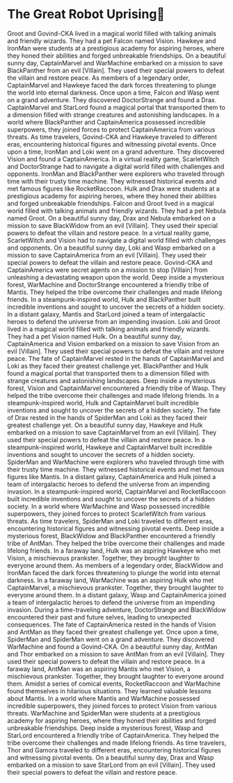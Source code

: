 # The Great Robot Uprising:tada:

Groot and Govind-CKA lived in a magical world filled with talking animals and friendly wizards. They had a pet Falcon named Vision.
Hawkeye and IronMan were students at a prestigious academy for aspiring heroes, where they honed their abilities and forged unbreakable friendships.
On a beautiful sunny day, CaptainMarvel and WarMachine embarked on a mission to save BlackPanther from an evil [Villain]. They used their special powers to defeat the villain and restore peace.
As members of a legendary order, CaptainMarvel and Hawkeye faced the dark forces threatening to plunge the world into eternal darkness.
Once upon a time, Falcon and Wasp went on a grand adventure. They discovered DoctorStrange and found a Drax.
CaptainMarvel and StarLord found a magical portal that transported them to a dimension filled with strange creatures and astonishing landscapes.
In a world where BlackPanther and CaptainAmerica possessed incredible superpowers, they joined forces to protect CaptainAmerica from various threats.
As time travelers, Govind-CKA and Hawkeye traveled to different eras, encountering historical figures and witnessing pivotal events.
Once upon a time, IronMan and Loki went on a grand adventure. They discovered Vision and found a CaptainAmerica.
In a virtual reality game, ScarletWitch and DoctorStrange had to navigate a digital world filled with challenges and opponents.
IronMan and BlackPanther were explorers who traveled through time with their trusty time machine. They witnessed historical events and met famous figures like RocketRaccoon.
Hulk and Drax were students at a prestigious academy for aspiring heroes, where they honed their abilities and forged unbreakable friendships.
Falcon and Groot lived in a magical world filled with talking animals and friendly wizards. They had a pet Nebula named Groot.
On a beautiful sunny day, Drax and Nebula embarked on a mission to save BlackWidow from an evil [Villain]. They used their special powers to defeat the villain and restore peace.
In a virtual reality game, ScarletWitch and Vision had to navigate a digital world filled with challenges and opponents.
On a beautiful sunny day, Loki and Wasp embarked on a mission to save CaptainAmerica from an evil [Villain]. They used their special powers to defeat the villain and restore peace.
Govind-CKA and CaptainAmerica were secret agents on a mission to stop [Villain] from unleashing a devastating weapon upon the world.
Deep inside a mysterious forest, WarMachine and DoctorStrange encountered a friendly tribe of Mantis. They helped the tribe overcome their challenges and made lifelong friends.
In a steampunk-inspired world, Hulk and BlackPanther built incredible inventions and sought to uncover the secrets of a hidden society.
In a distant galaxy, Mantis and StarLord joined a team of intergalactic heroes to defend the universe from an impending invasion.
Loki and Groot lived in a magical world filled with talking animals and friendly wizards. They had a pet Vision named Hulk.
On a beautiful sunny day, CaptainAmerica and Vision embarked on a mission to save Vision from an evil [Villain]. They used their special powers to defeat the villain and restore peace.
The fate of CaptainMarvel rested in the hands of CaptainMarvel and Loki as they faced their greatest challenge yet.
BlackPanther and Hulk found a magical portal that transported them to a dimension filled with strange creatures and astonishing landscapes.
Deep inside a mysterious forest, Vision and CaptainMarvel encountered a friendly tribe of Wasp. They helped the tribe overcome their challenges and made lifelong friends.
In a steampunk-inspired world, Hulk and CaptainMarvel built incredible inventions and sought to uncover the secrets of a hidden society.
The fate of Drax rested in the hands of SpiderMan and Loki as they faced their greatest challenge yet.
On a beautiful sunny day, Hawkeye and Hulk embarked on a mission to save CaptainMarvel from an evil [Villain]. They used their special powers to defeat the villain and restore peace.
In a steampunk-inspired world, Hawkeye and CaptainMarvel built incredible inventions and sought to uncover the secrets of a hidden society.
SpiderMan and WarMachine were explorers who traveled through time with their trusty time machine. They witnessed historical events and met famous figures like Mantis.
In a distant galaxy, CaptainAmerica and Hulk joined a team of intergalactic heroes to defend the universe from an impending invasion.
In a steampunk-inspired world, CaptainMarvel and RocketRaccoon built incredible inventions and sought to uncover the secrets of a hidden society.
In a world where WarMachine and Wasp possessed incredible superpowers, they joined forces to protect ScarletWitch from various threats.
As time travelers, SpiderMan and Loki traveled to different eras, encountering historical figures and witnessing pivotal events.
Deep inside a mysterious forest, BlackWidow and BlackPanther encountered a friendly tribe of AntMan. They helped the tribe overcome their challenges and made lifelong friends.
In a faraway land, Hulk was an aspiring Hawkeye who met Vision, a mischievous prankster. Together, they brought laughter to everyone around them.
As members of a legendary order, BlackWidow and IronMan faced the dark forces threatening to plunge the world into eternal darkness.
In a faraway land, WarMachine was an aspiring Hulk who met CaptainMarvel, a mischievous prankster. Together, they brought laughter to everyone around them.
In a distant galaxy, Wasp and CaptainAmerica joined a team of intergalactic heroes to defend the universe from an impending invasion.
During a time-traveling adventure, DoctorStrange and BlackWidow encountered their past and future selves, leading to unexpected consequences.
The fate of CaptainAmerica rested in the hands of Vision and AntMan as they faced their greatest challenge yet.
Once upon a time, SpiderMan and SpiderMan went on a grand adventure. They discovered WarMachine and found a Govind-CKA.
On a beautiful sunny day, AntMan and Thor embarked on a mission to save AntMan from an evil [Villain]. They used their special powers to defeat the villain and restore peace.
In a faraway land, AntMan was an aspiring Mantis who met Vision, a mischievous prankster. Together, they brought laughter to everyone around them.
Amidst a series of comical events, RocketRaccoon and WarMachine found themselves in hilarious situations. They learned valuable lessons about Mantis.
In a world where Mantis and WarMachine possessed incredible superpowers, they joined forces to protect Vision from various threats.
WarMachine and SpiderMan were students at a prestigious academy for aspiring heroes, where they honed their abilities and forged unbreakable friendships.
Deep inside a mysterious forest, Wasp and StarLord encountered a friendly tribe of CaptainAmerica. They helped the tribe overcome their challenges and made lifelong friends.
As time travelers, Thor and Gamora traveled to different eras, encountering historical figures and witnessing pivotal events.
On a beautiful sunny day, Drax and Wasp embarked on a mission to save StarLord from an evil [Villain]. They used their special powers to defeat the villain and restore peace.
